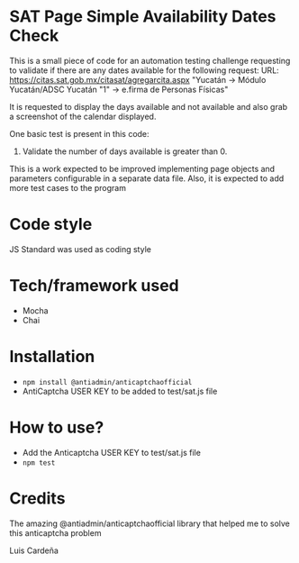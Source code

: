 # SAT Page Simple Availability Dates Check
This is a small piece of code for an automation testing challenge requesting to validate if there are any dates available for the following request:
URL: https://citas.sat.gob.mx/citasat/agregarcita.aspx
"Yucatán -> Módulo Yucatán/ADSC Yucatán "1" -> e.firma de Personas Físicas"

It is requested to display the days available and not available and also grab a screenshot of the calendar displayed.

One basic test is present in this code:
1. Validate the number of days available is greater than 0.

This is a work expected to be improved implementing page objects and parameters configurable in a separate data file. Also, it is expected to add more test cases to the program

# Code style
JS Standard was used as coding style

# Tech/framework used
- Mocha
- Chai

# Installation
- `npm install @antiadmin/anticaptchaofficial`
- AntiCaptcha USER KEY to be added to test/sat.js file

# How to use?
- Add the Anticaptcha USER KEY to test/sat.js file
- `npm test`

# Credits
The amazing @antiadmin/anticaptchaofficial library that helped me to solve this anticaptcha problem

Luis Cardeña
